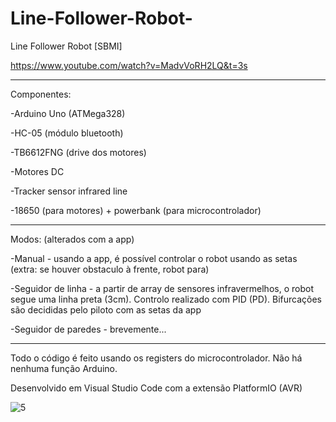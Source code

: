 # Line-Follower-Robot-
Line Follower Robot [SBMI]

https://www.youtube.com/watch?v=MadvVoRH2LQ&t=3s

___________

Componentes: 

-Arduino Uno (ATMega328)

-HC-05 (módulo bluetooth)

-TB6612FNG (drive dos motores)

-Motores DC

-Tracker sensor infrared line

-18650 (para motores) + powerbank (para microcontrolador)

___________

Modos: (alterados com a app)

-Manual - usando a app, é possível controlar o robot usando as setas (extra: se houver obstaculo à frente, robot para)

-Seguidor de linha - a partir de array de sensores infravermelhos, o robot segue uma linha preta (3cm). Controlo realizado com PID (PD). Bifurcações são decididas pelo piloto com as setas da app

-Seguidor de paredes - brevemente...

___________

Todo o código é feito usando os registers do microcontrolador. Não há nenhuma função Arduino.

Desenvolvido em Visual Studio Code com a extensão PlatformIO (AVR)


![5](https://user-images.githubusercontent.com/78873689/116214672-d4818100-a73e-11eb-98e8-b776c66e3dfb.jpg)



